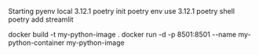 Starting
pyenv local 3.12.1
poetry init
poetry env use 3.12.1
poetry shell
poetry add streamlit


docker build -t my-python-image .
docker run -d -p 8501:8501 --name my-python-container my-python-image





